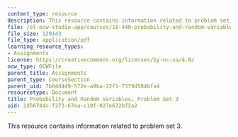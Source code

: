 ```yaml
---
content_type: resource
description: This resource contains information related to problem set 3.
file: /ol-ocw-studio-app/courses/18-440-probability-and-random-variables-spring-2014/1d56744cf27367eac19f027e672bf2a2_MIT18_440S14_ProblemSet3.pdf
file_size: 129143
file_type: application/pdf
learning_resource_types:
- Assignments
license: https://creativecommons.org/licenses/by-nc-sa/4.0/
ocw_type: OCWFile
parent_title: Assignments
parent_type: CourseSection
parent_uid: 7b04d449-572e-a9ba-22f1-7379d584bfa4
resourcetype: Document
title: Probability and Random Variables, Problem Set 3
uid: 1d56744c-f273-67ea-c19f-027e672bf2a2
---
```

This resource contains information related to problem set 3.